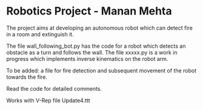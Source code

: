 # Robotics Project - Manan Mehta

The project aims at developing an autonomous robot which can detect fire in a room and extinguish it.

The file wall_following_bot.py has the code for a robot which detects an obstacle as a turn and follows the wall.
The file xxxxx.py is a work in progress which implements inverse kinematics on the robot arm.

To be added: a file for fire detection and subsequent movement of the robot towards the fire.

Read the code for detailed comments.

Works with V-Rep file Update4.ttt
